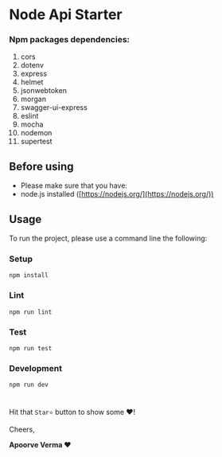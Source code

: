 # Node Api Starter
### **Npm packages dependencies:**
 1. cors
 2. dotenv
 3. express
 4. helmet
 5. jsonwebtoken
 6. morgan
 7. swagger-ui-express
 8. eslint
 9. mocha
 10. nodemon
 11. supertest
 ## Before using

-   Please make sure that you have:
-   node.js installed ([https://nodejs.org/](https://nodejs.org/))
## Usage

To run the project, please use a command line the following:

### Setup

```
npm install
```
### Lint

```
npm run lint
```
### Test

```
npm run test

```
### Development
```
npm run dev
```
#
Hit that  `Star⭐`  button to show some ❤️! 

Cheers,  

**Apoorve Verma ❤️**


